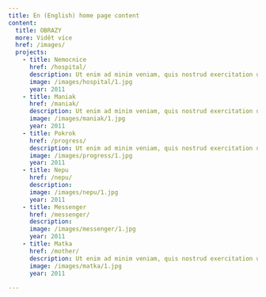 ```yaml
---
title: En (English) home page content
content:
  title: OBRAZY
  more: Vidět více
  href: /images/
  projects:
    - title: Nemocnice
      href: /hospital/
      description: Ut enim ad minim veniam, quis nostrud exercitation ullamco laboris nisi ut aliquip ex ea commodo consequat
      image: /images/hospital/1.jpg
      year: 2011
    - title: Maniak
      href: /maniak/
      description: Ut enim ad minim veniam, quis nostrud exercitation ullamco laboris nisi ut aliquip ex ea commodo consequat
      image: /images/maniak/1.jpg
      year: 2011
    - title: Pokrok
      href: /progress/
      description: Ut enim ad minim veniam, quis nostrud exercitation ullamco laboris nisi ut aliquip ex ea commodo consequat
      image: /images/progress/1.jpg
      year: 2011
    - title: Nepu
      href: /nepu/
      description: 
      image: /images/nepu/1.jpg
      year: 2011
    - title: Messenger
      href: /messenger/
      description: 
      image: /images/messenger/1.jpg
      year: 2011
    - title: Matka
      href: /mother/
      description: Ut enim ad minim veniam, quis nostrud exercitation ullamco laboris nisi ut aliquip ex ea commodo consequat
      image: /images/matka/1.jpg
      year: 2011
    
---
```

